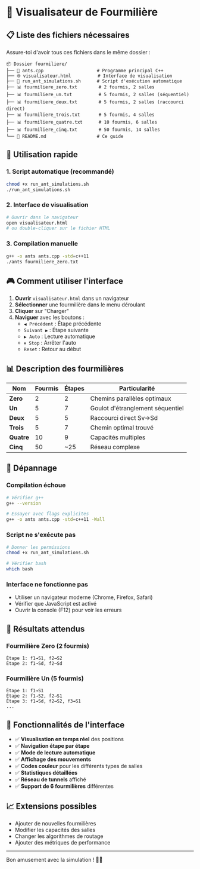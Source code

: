 # 🐜 Visualisateur de Fourmilière

## 📋 Liste des fichiers nécessaires

Assure-toi d'avoir tous ces fichiers dans le même dossier :

```
📦 Dossier fourmiliere/
├── 🔧 ants.cpp                    # Programme principal C++
├── 🌐 visualisateur.html          # Interface de visualisation
├── 🚀 run_ant_simulations.sh      # Script d'exécution automatique
├── 📊 fourmiliere_zero.txt        # 2 fourmis, 2 salles
├── 📊 fourmiliere_un.txt          # 5 fourmis, 2 salles (séquentiel)
├── 📊 fourmiliere_deux.txt        # 5 fourmis, 2 salles (raccourci direct)
├── 📊 fourmiliere_trois.txt       # 5 fourmis, 4 salles
├── 📊 fourmiliere_quatre.txt      # 10 fourmis, 6 salles
├── 📊 fourmiliere_cinq.txt        # 50 fourmis, 14 salles
└── 📖 README.md                   # Ce guide
```

## 🚀 Utilisation rapide

### 1. Script automatique (recommandé)
```bash
chmod +x run_ant_simulations.sh
./run_ant_simulations.sh
```

### 2. Interface de visualisation
```bash
# Ouvrir dans le navigateur
open visualisateur.html
# ou double-cliquer sur le fichier HTML
```

### 3. Compilation manuelle
```bash
g++ -o ants ants.cpp -std=c++11
./ants fourmiliere_zero.txt
```

## 🎮 Comment utiliser l'interface

1. **Ouvrir** `visualisateur.html` dans un navigateur
2. **Sélectionner** une fourmilière dans le menu déroulant
3. **Cliquer** sur "Charger"
4. **Naviguer** avec les boutons :
    - `◀ Précédent` : Étape précédente
    - `Suivant ▶` : Étape suivante
    - `▶ Auto` : Lecture automatique
    - `⏸ Stop` : Arrêter l'auto
    - `Reset` : Retour au début

## 📊 Description des fourmilières

| Nom | Fourmis | Étapes | Particularité |
|-----|---------|--------|---------------|
| **Zero** | 2 | 2 | Chemins parallèles optimaux |
| **Un** | 5 | 7 | Goulot d'étranglement séquentiel |
| **Deux** | 5 | 5 | Raccourci direct Sv→Sd |
| **Trois** | 5 | 7 | Chemin optimal trouvé |
| **Quatre** | 10 | 9 | Capacités multiples |
| **Cinq** | 50 | ~25 | Réseau complexe |

## 🔧 Dépannage

### Compilation échoue
```bash
# Vérifier g++
g++ --version

# Essayer avec flags explicites
g++ -o ants ants.cpp -std=c++11 -Wall
```

### Script ne s'exécute pas
```bash
# Donner les permissions
chmod +x run_ant_simulations.sh

# Vérifier bash
which bash
```

### Interface ne fonctionne pas
- Utiliser un navigateur moderne (Chrome, Firefox, Safari)
- Vérifier que JavaScript est activé
- Ouvrir la console (F12) pour voir les erreurs

## 🎯 Résultats attendus

### Fourmilière Zero (2 fourmis)
```
Étape 1: f1→S1, f2→S2
Étape 2: f1→Sd, f2→Sd
```

### Fourmilière Un (5 fourmis)
```
Étape 1: f1→S1
Étape 2: f1→S2, f2→S1
Étape 3: f1→Sd, f2→S2, f3→S1
...
```

## 🌟 Fonctionnalités de l'interface

- ✅ **Visualisation en temps réel** des positions
- ✅ **Navigation étape par étape**
- ✅ **Mode de lecture automatique**
- ✅ **Affichage des mouvements**
- ✅ **Codes couleur** pour les différents types de salles
- ✅ **Statistiques détaillées**
- ✅ **Réseau de tunnels** affiché
- ✅ **Support de 6 fourmilières** différentes

## 📈 Extensions possibles

- Ajouter de nouvelles fourmilières
- Modifier les capacités des salles
- Changer les algorithmes de routage
- Ajouter des métriques de performance

---

Bon amusement avec la simulation ! 🐜✨